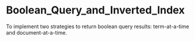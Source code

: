 # Boolean_Query_and_Inverted_Index
 To implement two strategies to return boolean query results: term-at-a-time and document-at-a-time.
